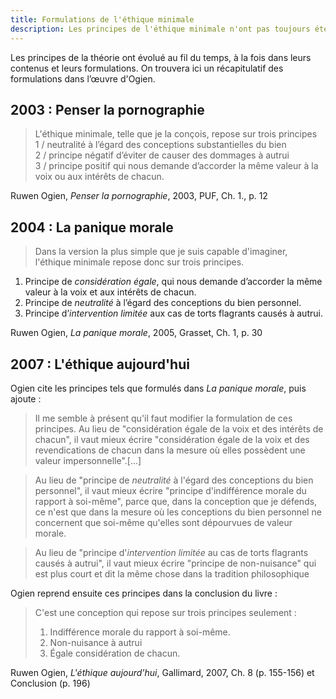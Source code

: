 ```yaml
---
title: Formulations de l'éthique minimale
description: Les principes de l'éthique minimale n'ont pas toujours été les mêmes, ou formulés de la même façon. Récapitulatif.
---
```


Les principes de la théorie ont évolué au fil du temps, à la fois dans leurs contenus et leurs formulations. On trouvera ici un récapitulatif des formulations dans l’œuvre d'Ogien.

## 2003 : Penser la pornographie

>L'éthique minimale, telle que je la conçois, repose sur trois principes <br>
1 / neutralité à l’égard des conceptions substantielles du bien&nbsp;<br>
2 / principe négatif d’éviter de causer des dommages à autrui&nbsp;<br>
3 / principe positif qui nous demande d’accorder la même valeur à la voix ou aux intérêts de chacun.

Ruwen Ogien, *Penser la pornographie*, 2003, PUF, Ch. 1., p. 12

## 2004 : La panique morale

>Dans la version la plus simple que je suis capable d'imaginer, l'éthique minimale repose donc sur trois principes.<br>
1. Principe de *considération égale*, qui nous demande d’accorder la même valeur à la voix et aux intérêts de chacun.<br>
2. Principe de *neutralité* à l’égard des conceptions du bien personnel.<br>
3. Principe d’*intervention limitée* aux cas de torts flagrants causés à autrui.

Ruwen Ogien, *La panique morale*, 2005, Grasset, Ch. 1, p. 30

## 2007 : L'éthique aujourd'hui

Ogien cite les principes tels que formulés dans *La panique morale*, puis ajoute :

> Il me semble à présent qu'il faut modifier la formulation de ces principes. Au lieu de "considération égale de la voix et des intérêts de chacun", il vaut mieux écrire "considération égale de la voix et des revendications de chacun dans la mesure où elles possèdent une valeur impersonnelle".[...]

> Au lieu de "principe de *neutralité* à l'égard des conceptions du bien personnel", il vaut mieux écrire "principe d'indifférence morale du rapport à soi-même", parce que, dans la conception que je défends, ce n'est que dans la mesure où les conceptions du bien personnel ne concernent que soi-même qu'elles sont dépourvues de valeur morale.

> Au lieu de "principe d'*intervention limitée* au cas de torts flagrants causés à autrui", il vaut mieux écrire "principe de non-nuisance" qui est plus court et dit la même chose dans la tradition philosophique

Ogien reprend ensuite ces principes dans la conclusion du livre :

> C'est une conception qui repose sur trois principes seulement&nbsp;:<br>
> 1. Indifférence morale du rapport à soi-même.<br>
> 2. Non-nuisance à autrui<br>
> 3. Égale considération de chacun.

Ruwen Ogien, *L'éthique aujourd'hui*, Gallimard, 2007, Ch. 8 (p. 155-156) et Conclusion (p. 196)

<!-- ### À propos de cette liste
Cette liste a été établie à partir de la lecture des ouvrages de Ruwen Ogien sur la période 2003-2017, à l'exception des titres suivants :

* Le rasoir de Kant (2003)
* Pourquoi tant de honte ? (2005)
* La morale a-t-elle un avenir ? (2006)
* Les concepts de l'éthique (2009)
* Philosopher ou faire l'amour (2014)

Elle est possiblement lacunaire à 2 titres : car les ouvrages précités n'ont pas été consultés ; et car l'intégrale de l’œuvre n'a pas été relue à l'occasion de l'établissement de cette liste. Si une formulation de l'éthique minimale m'a échappé, [n'hésitez pas écrire au site](/page/a-propos).
-->
